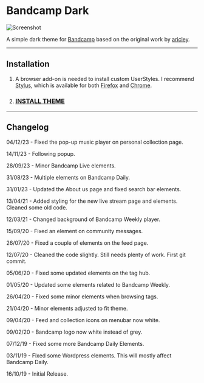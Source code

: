 # Bandcamp Dark

![Screenshot](Screenshot1.png)

A simple dark theme for [Bandcamp](https://bandcamp.com) based on the original work by [aricley](https://userstyles.org/styles/150014/bandcamp-dark-theme-17-10).

---

## Installation

  1. A browser add-on is needed to install custom UserStyles.
  I recommend [Stylus](https://github.com/openstyles/stylus), which is available for both [Firefox](https://addons.mozilla.org/en-US/firefox/addon/styl-us/) and [Chrome](https://chrome.google.com/webstore/detail/stylus/clngdbkpkpeebahjckkjfobafhncgmne?hl).

  2. ### [INSTALL THEME](https://raw.githubusercontent.com/jasuthemes/userstyles/master/BandcampDark/BandcampDark.user.css)
  
---

## Changelog

04/12/23 - Fixed the pop-up music player on personal collection page.

14/11/23 - Following popup.

28/09/23 - Minor Bandcamp Live elements.

31/08/23 - Multiple elements on Bandcamp Daily.

31/01/23 - Updated the About us page and fixed search bar elements.

13/04/21 - Added styling for the new live stream page and elements. Cleaned some old code.

12/03/21 - Changed background of Bandcamp Weekly player.

15/09/20 - Fixed an element on community messages.

26/07/20 - Fixed a couple of elements on the feed page.

12/07/20 - Cleaned the code slightly. Still needs plenty of work. First git commit.

05/06/20 - Fixed some updated elements on the tag hub.

01/05/20 - Updated some elements related to Bandcamp Weekly.

26/04/20 - Fixed some minor elements when browsing tags.

21/04/20 - Minor elements adjusted to fit theme.

09/04/20 - Feed and collection icons on menubar now white.

09/02/20 - Bandcamp logo now white instead of grey.

07/12/19 - Fixed some more Bandcamp Daily Elements.

03/11/19 - Fixed some Wordpress elements. This will mostly affect Bandcamp Daily.

16/10/19 - Initial Release.
